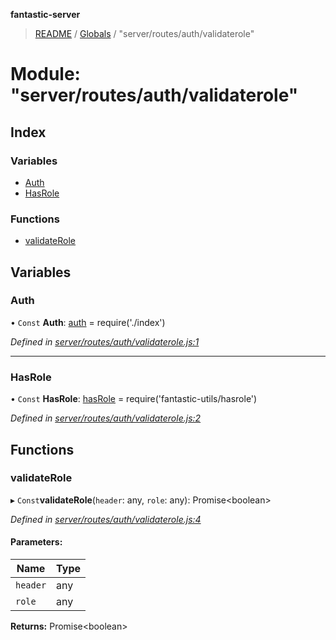 **fantastic-server**

> [README](../README.md) / [Globals](../globals.md) / "server/routes/auth/validaterole"

# Module: "server/routes/auth/validaterole"

## Index

### Variables

* [Auth](_server_routes_auth_validaterole_.md#auth)
* [HasRole](_server_routes_auth_validaterole_.md#hasrole)

### Functions

* [validateRole](_server_routes_auth_validaterole_.md#validaterole)

## Variables

### Auth

• `Const` **Auth**: [auth](_server_routes_auth_index_.md#auth) = require('./index')

*Defined in [server/routes/auth/validaterole.js:1](https://github.com/besimorhino/project-fantastic/blob/af5d0de/server/routes/auth/validaterole.js#L1)*

___

### HasRole

• `Const` **HasRole**: [hasRole](_packages_fantastic_utils_hasrole_.md#hasrole) = require('fantastic-utils/hasrole')

*Defined in [server/routes/auth/validaterole.js:2](https://github.com/besimorhino/project-fantastic/blob/af5d0de/server/routes/auth/validaterole.js#L2)*

## Functions

### validateRole

▸ `Const`**validateRole**(`header`: any, `role`: any): Promise\<boolean>

*Defined in [server/routes/auth/validaterole.js:4](https://github.com/besimorhino/project-fantastic/blob/af5d0de/server/routes/auth/validaterole.js#L4)*

#### Parameters:

Name | Type |
------ | ------ |
`header` | any |
`role` | any |

**Returns:** Promise\<boolean>
